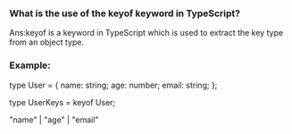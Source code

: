 ### What is the use of the keyof keyword in TypeScript?
Ans:keyof is a keyword in TypeScript which is used to extract the key type from an object type.
### Example:
type User = {
  name: string;
  age: number;
  email: string;
};

type UserKeys = keyof User;

"name" | "age" | "email"
